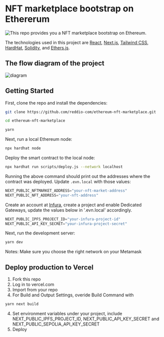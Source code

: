 # NFT marketplace bootstrap on Ethererum

![This repo provides you a NFT marketplace bootstrap on Ethereum.
](demo.png)

The technologies used in this project are [React](https://reactjs.org/), [Next.js](https://nextjs.org/), [Tailwind CSS](https://tailwindcss.com/), [HardHat](https://hardhat.org/), [Solidity](https://docs.soliditylang.org/en/v0.8.5/), and [Ethers.js](https://docs.ethers.io/v5/).

## The flow diagram of the project
![diagram
](diagram.png)

## Getting Started

First, clone the repo and install the dependencies:

```sh
git clone https://github.com/reddio-com/ethereum-nft-marketplace.git
```

```sh
cd ethereum-nft-marketplace
```

```sh
yarn
```

Next, run a local Ethereum node:

```sh
npx hardhat node
```

Deploy the smart contract to the local node:

```sh
npx hardhat run scripts/deploy.js --network localhost
```

Running the above command should print out the addresses where the contract was deployed. Update `.evn.local` with those values:

```javascript
NEXT_PUBLIC_NFTMARKET_ADDRESS="your-nft-market-address"
NEXT_PUBLIC_NFT_ADDRESS="your-nft-address"
```

Create an account at [Infura](https://www.infura.io/), create a project and enable Dedicated Gateways, update the values below in '.evn.local' accordingly.

```javascript
NEXT_PUBLIC_IPFS_PROJECT_ID="your-infura-project-id"
NEXT_PUBLIC_API_KEY_SECRET="your-infura-project-secret"
```

Next, run the development server:

```bash
yarn dev
```

Notes: Make sure you choose the right network on your Metamask

## Deploy production to Vercel

1. Fork this repo
2. Log in to vercel.com
3. Import from your repo
4. For Build and Output Settings, overide Build Command with
```bash
yarn next build
```
4. Set environment variables under your project, include NEXT_PUBLIC_IPFS_PROJECT_ID, NEXT_PUBLIC_API_KEY_SECRET and NEXT_PUBLIC_SEPOLIA_API_KEY_SECRET
5. Deploy

